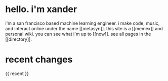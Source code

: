 # hello. i'm xander

i'm a san francisco based machine learning engineer.
i make code, music, and interact online under the name [[metasyn]].
this site is a [[memex]] and personal wiki. you can see what i'm up to [[now]].
see all pages in the [[directory]].

# recent changes

{{ recent }}
